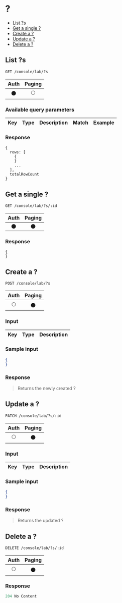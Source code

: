 # ?

- [List ?s](#list-?s)
- [Get a single ?](#get-a-single-?)
- [Create a ?](#create-a-?)
- [Update a ?](#update-a-?)
- [Delete a ?](#delete-a-?)

## List ?s
```
GET /console/lab/?s
```

| Auth | Paging |
| :---: | :---: |
| 🌑 | 🌕 |

### Available query parameters

| Key | Type | Description | Match | Example |
| --- | --- | --- | --- | --- |

### Response
```
{
  rows: [
    {
    }
    ...
  ],
  totalRowCount
}
```

## Get a single ?
```
GET /console/lab/?s/:id
```

| Auth | Paging |
| :---: | :---: |
| 🌑 | 🌑 |

### Response
```
{
}
```

## Create a ?
```
POST /console/lab/?s
```

| Auth | Paging |
| :---: | :---: |
| 🌕 | 🌑 |

### Input

| Key | Type | Description |
| --- | --- | --- |

### Sample input
```json
{
}
```

### Response
> Returns the newly created ?

## Update a ?
```
PATCH /console/lab/?s/:id
```

| Auth | Paging |
| :---: | :---: |
| 🌕 | 🌑 |

### Input

| Key | Type | Description |
| --- | --- | --- |

### Sample input
```json
{
}
```

### Response
> Returns the updated ?

## Delete a ?
```
DELETE /console/lab/?s/:id
```

| Auth | Paging |
| :---: | :---: |
| 🌕 | 🌑 |

### Response
```javascript
204 No Content
```

